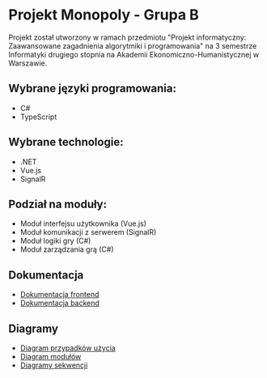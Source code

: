 # Projekt Monopoly - Grupa B

Projekt został utworzony w ramach przedmiotu "Projekt informatyczny: Zaawansowane zagadnienia algorytmiki i
programowania" na 3 semestrze Informatyki drugiego stopnia na Akademii Ekonomiczno-Humanistycznej w Warszawie.

## Wybrane języki programowania:

- C#
- TypeScript

## Wybrane technologie:

- .NET
- Vue.js
- SignalR

## Podział na moduły:

- Moduł interfejsu użytkownika (Vue.js)
- Moduł komunikacji z serwerem (SignalR)
- Moduł logiki gry (C#)
- Moduł zarządzania grą (C#)

## Dokumentacja

- [Dokumentacja frontend](./src/web/README.md)
- [Dokumentacja backend](./src/server/README.md)

## Diagramy

- [Diagram przypadków użycia](./Diagrams/UseCases.md)
- [Diagram modułów](./Diagrams/Modules.md)
- [Diagramy sekwencji](./Diagrams/Sequences.md)
